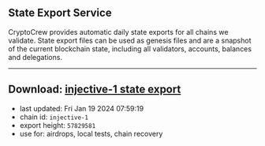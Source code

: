 ## State Export Service
CryptoCrew provides automatic daily state exports for all chains we validate. State export files can be used as genesis files and are a snapshot of the current blockchain state, including all validators, accounts, balances and delegations.

---
**Download: [injective-1 state export](https://dl.ccvalidators.com/SERVICE/injective/injective-1_export_57829581.json)**
---

- last updated: Fri Jan 19 2024 07:59:19
- chain id: `injective-1`
- export height: `57829581`
- use for: airdrops, local tests, chain recovery

